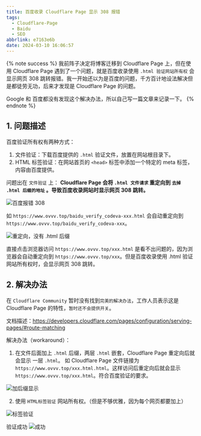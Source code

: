 ```yaml
---
title: 百度收录 Cloudflare Page 显示 308 报错
tags:
  - Cloudflare-Page
  - Baidu
  - SEO
abbrlink: e7163e6b
date: 2024-03-10 16:06:57
---
```


{% note success %}
我前阵子决定将博客迁移到 Cloudflare Page 上，但在使用 Cloudflare Page 遇到了一个问题，就是百度收录使用 `.html 验证网站所有权` 会显示网页 308 跳转报错。我一开始还以为是百度的问题，千方百计地设法解决但是都徒劳无功，后来才发现是 Cloudflare Page 的问题。

Google 和 百度都没有发现这个解决办法，所以自己写一篇文章来记录一下。
{% endnote %}

## 1. 问题描述

百度验证所有权有两种方式：
1. 文件验证：下载百度提供的 `.html` 验证文件，放置在网站根目录下。
2. HTML 标签验证：在网站首页的 `<head>` 标签中添加一个特定的 meta 标签，内容由百度提供。

问题出在 `文件验证` 上：
**Cloudflare Page 会将 `.html 文件请求` 重定向到 `去掉 .html 后缀的地址` 。导致百度收录网站时显示网页 308 跳转。**

![百度报错 308](https://pic4.zhimg.com/80/v2-9b2591438a5d35d8ee4ca6e0da4d4f8f_1440w.webp)

如 `https://www.ovvv.top/baidu_verify_codeva-xxx.html` 会自动重定向到 `https://www.ovvv.top/baidu_verify_codeva-xxx`。

![重定向，没有 .html 后缀](https://pic1.zhimg.com/80/v2-d1aad73842196ad68566de57ef0b75e8_1440w.webp)

直接点击浏览器访问 `https://www.ovvv.top/xxx.html` 是看不出问题的，因为浏览器会自动重定向到 `https://www.ovvv.top/xxx`。但是百度收录使用 .html 验证网站所有权时，会显示网页 308 跳转。


## 2. 解决办法

在 `Cloudflare Community` 暂时没有找到`完美的解决办法`，工作人员表示这是 Cloudflare Page 的特性，`暂时还不会提供开关`。

文档描述：https://developers.cloudflare.com/pages/configuration/serving-pages/#route-matching


解决办法（workaround）：

1. 在文件后面加上 `.html` 后缀，两层 `.html` 嵌套，Cloudflare Page 重定向后就会显示 一层 `.html`。
如 Cloudflare Page 文件链接为 `https://www.ovvv.top/xxx.html.html`。这样访问后重定向后就会显示 `https://www.ovvv.top/xxx.html`。符合百度验证的要求。

  ![加后缀显示](https://pic3.zhimg.com/80/v2-1ca3f5b3bec86e96558b00e51c8aed12_1440w.webp)

2. 使用 `HTML标签验证` 网站所有权。（但是不够优雅，因为每个网页都要加上）

  ![标签验证](https://pic4.zhimg.com/80/v2-6f78f82328de1e68d8537e00143b3b63_1440w.webp)

验证成功
![成功](https://pic3.zhimg.com/80/v2-a39791cb2b2b2858e403801fb71af9b6_1440w.webp)
